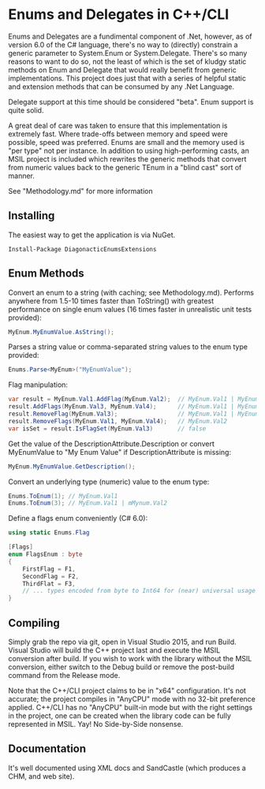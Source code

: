 Enums and Delegates in C++/CLI
==============================

Enums and Delegates are a fundimental component of .Net, however, as of version 6.0 of the
C# language, there's no way to (directly) constrain a generic parameter to System.Enum or 
System.Delegate.  There's so many reasons to want to do so, not the least of which is the 
set of kludgy static methods on Enum and Delegate that would really benefit from generic
implementations.  This project does just that with a series of helpful static and extension
methods that can be consumed by any .Net Language.

Delegate support at this time should be considered "beta". Enum support is quite solid.

A great deal of care was taken to ensure that this implementation is extremely fast.  Where
trade-offs between memory and speed were possible, speed was preferred. Enums are small and
the memory used is "per type" not per instance.  In addition to using high-performing casts,
an MSIL project is included which rewrites the generic methods that convert from numeric
values back to the generic TEnum in a "blind cast" sort of manner.

See "Methodology.md" for more information

Installing
----------
The easiest way to get the application is via NuGet.

```
Install-Package DiagonacticEnumsExtensions
```

Enum Methods
------------
Convert an enum to a string (with caching; see Methodology.md). Performs anywhere from 1.5-10 
times faster than ToString() with greatest performance on single enum values (16 times faster 
in unrealistic unit tests provided):
```c#
MyEnum.MyEnumValue.AsString();
```

Parses a string value or comma-separated string values to the enum type provided:
```c#
Enums.Parse<MyEnum>("MyEnumValue");
```

Flag manipulation:
```c#
var result = MyEnum.Val1.AddFlag(MyEnum.Val2);  // MyEnum.Val1 | MyEnum.Val2
result.AddFlags(MyEnum.Val3, MyEnum.Val4);      // MyEnum.Val1 | MyEnum.Val2 | MyEnum.Val3 | MyEnum.Val4
result.RemoveFlag(MyEnum.Val3);                 // MyEnum.Val1 | MyEnum.Val2 | MyEnum.Val4
result.RemoveFlags(MyEnum.Val1, MyEnum.Val4);   // MyEnum.Val2
var isSet = result.IsFlagSet(MyEnum.Val3)       // false
```

Get the value of the DescriptionAttribute.Description or convert MyEnumValue to "My Enum Value"
if DescriptionAttribute is missing:
```c#
MyEnum.MyEnumValue.GetDescription();
```

Convert an underlying type (numeric) value to the enum type:
```c#
Enums.ToEnum(1); // MyEnum.Val1
Enums.ToEnum(3); // MyEnum.Val1 | mMynum.Val2
```

Define a flags enum conveniently (C# 6.0):
```c#
using static Enums.Flag

[Flags]
enum FlagsEnum : byte
{
	FirstFlag = F1,
	SecondFlag = F2,
	ThirdFlat = F3,
	// ... types encoded from byte to Int64 for (near) universal usage ...
}
```

Compiling
---------

Simply grab the repo via git, open in Visual Studio 2015, and run Build.  Visual Studio will
build the C++ project last and execute the MSIL conversion after build.  If you wish to work
with the library without the MSIL conversion, either switch to the Debug build or 
remove the post-build command from the Release mode.

Note that the C++/CLI project claims to be in "x64" configuration.  It's not accurate; the
project compiles in "AnyCPU" mode with no 32-bit preference applied.  C++/CLI has no "AnyCPU"
built-in mode but with the right settings in the project, one can be created when the library
code can be fully represented in MSIL.  Yay! No Side-by-Side nonsense.

Documentation
-------------
It's well documented using XML docs and SandCastle (which produces a CHM, and web site).